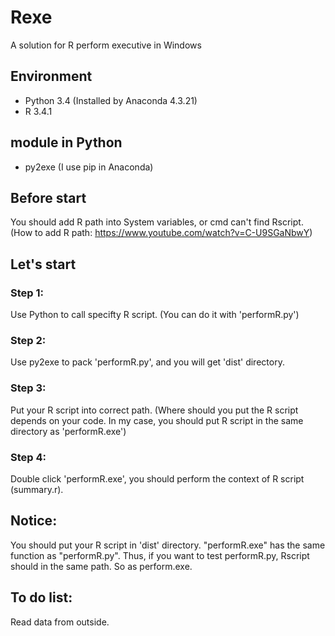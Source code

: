 # Rexe
A solution for R perform executive in Windows

## Environment
* Python 3.4 (Installed by Anaconda 4.3.21)
* R 3.4.1

## module in Python
* py2exe (I use pip in Anaconda)

## Before start
You should add R path into System variables, or cmd can't find Rscript.
(How to add R path: https://www.youtube.com/watch?v=C-U9SGaNbwY)

## Let's start
### Step 1: 
Use Python to call specifty R script. (You can do it with 'performR.py')

### Step 2:
Use py2exe to pack 'performR.py', and you will get 'dist' directory.

### Step 3:
Put your R script into correct path. (Where should you put the R script depends on your code. In my case, you should put R script in the same directory as 'performR.exe')

### Step 4:
Double click 'performR.exe', you should perform the context of R script (summary.r).

## Notice:
You should put your R script in 'dist' directory. "performR.exe" has the same function as "performR.py". Thus, if you want to test performR.py, Rscript should in the same path. So as perform.exe.

## To do list:
Read data from outside.